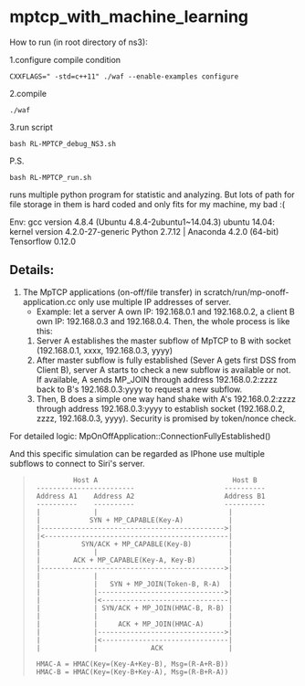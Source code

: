 # mptcp_with_machine_learning

How to run (in root directory of ns3):

1.configure compile condition
```
CXXFLAGS=" -std=c++11" ./waf --enable-examples configure
```
2.compile
```
./waf
```
3.run script
```
bash RL-MPTCP_debug_NS3.sh
```
P.S.
```
bash RL-MPTCP_run.sh
```
runs multiple python program for statistic and analyzing. But lots of path for
file storage in them is hard coded and only fits for my machine, my bad :(

Env:
gcc version 4.8.4 (Ubuntu 4.8.4-2ubuntu1~14.04.3)
ubuntu 14.04: kernel version 4.2.0-27-generic
Python 2.7.12 | Anaconda 4.2.0 (64-bit)
Tensorflow 0.12.0

Details:
---
1. The MpTCP applications (on-off/file transfer) in scratch/run/mp-onoff-application.cc only use multiple IP addresses of server.
    * Example: let a server A own IP: 192.168.0.1 and 192.168.0.2, a client B own IP: 192.168.0.3 and 192.168.0.4. Then, the whole process is like this:
    1. Server A establishes the master subflow of MpTCP to B with socket (192.168.0.1, xxxx, 192.168.0.3, yyyy)
    2. After master subflow is fully established (Sever A gets first DSS from Client B), server A starts to check a new subflow is available or not. If available, A sends MP_JOIN through address 192.168.0.2:zzzz back to B's 192.168.0.3:yyyy to request a new subflow.
    3. Then, B does a simple one way hand shake with A's 192.168.0.2:zzzz through address 192.168.0.3:yyyy to establish socket (192.168.0.2, zzzz, 192.168.0.3, yyyy). Security is promised by token/nonce check.

For detailed logic: MpOnOffApplication::ConnectionFullyEstablished()

And this specific simulation can be regarded as IPhone use multiple subflows to connect to Siri's server.

>               Host A                                 Host B
>      ------------------------                      ----------
>      Address A1    Address A2                      Address B1
>      ----------    ----------                      ----------
>      |             |                                |
>      |            SYN + MP_CAPABLE(Key-A)           |
>      |--------------------------------------------->|
>      |<---------------------------------------------|
>      |          SYN/ACK + MP_CAPABLE(Key-B)         |
>      |             |                                |
>      |        ACK + MP_CAPABLE(Key-A, Key-B)        |
>      |--------------------------------------------->|
>      |             |                                |
>      |             |   SYN + MP_JOIN(Token-B, R-A)  |
>      |             |------------------------------->|
>      |             |<-------------------------------|
>      |             | SYN/ACK + MP_JOIN(HMAC-B, R-B) |
>      |             |                                |
>      |             |     ACK + MP_JOIN(HMAC-A)      |
>      |             |------------------------------->|
>      |             |<-------------------------------|
>      |             |             ACK                |
>
>      HMAC-A = HMAC(Key=(Key-A+Key-B), Msg=(R-A+R-B))
>      HMAC-B = HMAC(Key=(Key-B+Key-A), Msg=(R-B+R-A))
